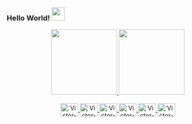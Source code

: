 ### Hello World! <img src="https://media.giphy.com/media/hvRJCLFzcasrR4ia7z/giphy.gif" height="30px">

<div align="center">
  <a href="https://github.com/oliveiravictorp">
  <img height="149em" src="https://github-readme-stats.vercel.app/api?username=oliveiravictorp&show_icons=true&theme=dark&include_all_commits=true&count_private=true" />
  <img height="149em" src="https://github-readme-stats.vercel.app/api/top-langs/?username=oliveiravictorp&layout=compact&langs_count=8&theme=dark" />
</div>

<br>

<div align="center" style="display: inline_block">
  <img align="center" alt="Victor-HTML" height="30" width="40" src="https://cdn.jsdelivr.net/gh/devicons/devicon/icons/html5/html5-original.svg">
  <img align="center" alt="Victor-CSS" height="30" width="40" src="https://cdn.jsdelivr.net/gh/devicons/devicon/icons/css3/css3-original.svg">
  <img align="center" alt="Victor-JS" height="30" width="40" src="https://cdn.jsdelivr.net/gh/devicons/devicon/icons/javascript/javascript-original.svg">
  <img align="center" alt="Victor-Svelte" height="30" width="40" src="https://cdn.jsdelivr.net/gh/devicons/devicon/icons/svelte/svelte-original.svg" />
  <img align="center" alt="Victor-Elixir" height="30" width="40" src="https://cdn.jsdelivr.net/gh/devicons/devicon/icons/elixir/elixir-original.svg" />
  <img align="center" alt="Victor-Phoenix" height="30" width="40" src="https://cdn.jsdelivr.net/gh/devicons/devicon/icons/phoenix/phoenix-original.svg" />
</div>
